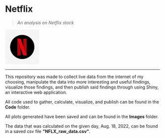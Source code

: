 # Netflix
>*An analysis on Netflix stock*  

![Netflix Logo](https://github.com/rogersnd/Netflix/blob/main/Images/netflix_logo.png)

---

This repository was made to collect live data from the internet of my choosing, manipulate the data into more interesting and useful findings, visualize those findings, and then publish said findings through using Shiny, an interactive web application.  

All code used to gather, calculate, visualize, and publish can be found in the **Code** folder.  

All plots generated have been saved and can be found in the **Images** folder.  

The data that was calculated on the given day, Aug. 18, 2022, can be found in a saved csv file **"NFLX_raw_data.csv"**.  
